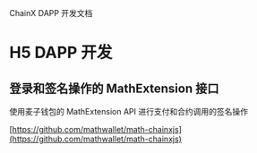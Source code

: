 ChainX DAPP 开发文档

# H5 DAPP 开发

## 登录和签名操作的 MathExtension 接口

使用麦子钱包的 MathExtension API 进行支付和合约调用的签名操作

[https://github.com/mathwallet/math-chainxjs](https://github.com/mathwallet/math-chainxjs)
